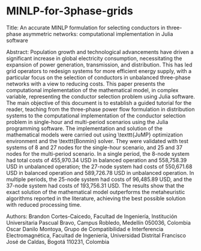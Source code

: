 # MINLP-for-3phase-grids

Title: An accurate MINLP formulation for selecting conductors in three-phase asymmetric networks: computational implementation in Julia software

Abstract: Population growth and technological advancements have driven a significant increase in global electricity consumption, necessitating the expansion of power generation, transmission, and distribution. This has led grid operators to redesign systems for more efficient energy supply, with a particular focus on the selection of conductors in unbalanced three-phase networks with a view to reducing costs. This paper presents the computational implementation of the mathematical model, in complex variable, representing the conductor selection problem using Julia software. The main objective of this document is to establish a guided tutorial for the reader, teaching from the three-phase power flow formulation in distribution systems to the computational implementation of the conductor selection problem in single-hour and multi-period scenarios using the Julia programming software. The implementation and solution of the mathematical models were carried out using \texttt{JuMP} optimization environment and the \texttt{Bonmin} solver. They were validated with test systems of 8 and 27 nodes for the single-hour scenario, and 25 and 37 nodes for the multi-period scenario. In a single period, the 8-node system had total costs of  455,970.34 USD in balanced operation and 558,758.39 USD in unbalanced operation; the 27-node system had costs of 550,671.68 USD in balanced operation and 589,726.78 USD in unbalanced operation. In multiple periods, the 25-node system had costs of 96,485.89 USD, and the 37-node system had costs of 193,756.31 USD. The results show that the exact solution of the mathematical model outperforms the metaheuristic algorithms reported in the literature, achieving the best possible solution with reduced processing time.

Authors:
Brandon Cortes-Caicedo, Facultad de Ingeniería, Institución Universitaria Pascual Bravo, Campus Robledo, Medellín 050036, Colombia
Oscar Danilo Montoya, Grupo de Compatibilidad e Interferencia Electromagnética, Facultad de Ingeniería, Universidad Distrital Francisco José de Caldas, Bogotá 110231, Colombia
